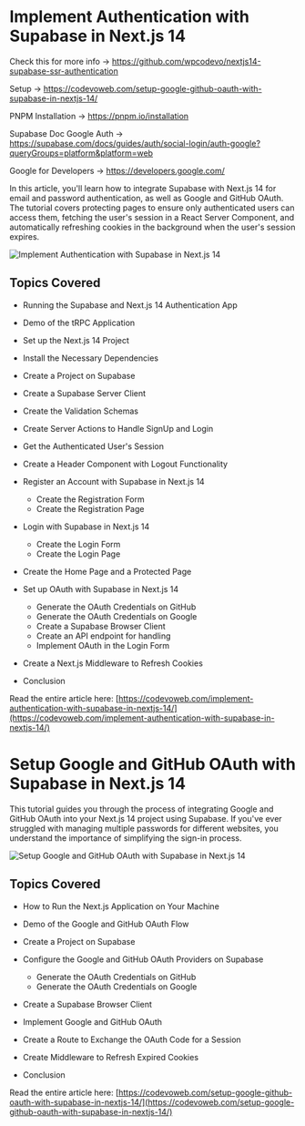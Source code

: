 # Implement Authentication with Supabase in Next.js 14

Check this for more info -> https://github.com/wpcodevo/nextjs14-supabase-ssr-authentication

Setup -> https://codevoweb.com/setup-google-github-oauth-with-supabase-in-nextjs-14/

PNPM Installation -> https://pnpm.io/installation

Supabase Doc Google Auth -> https://supabase.com/docs/guides/auth/social-login/auth-google?queryGroups=platform&platform=web

Google for Developers -> https://developers.google.com/

In this article, you'll learn how to integrate Supabase with Next.js 14 for email and password authentication, as well as Google and GitHub OAuth. The tutorial covers protecting pages to ensure only authenticated users can access them, fetching the user's session in a React Server Component, and automatically refreshing cookies in the background when the user's session expires.

![Implement Authentication with Supabase in Next.js 14](https://codevoweb.com/wp-content/uploads/2024/02/Implement-Authentication-with-Supabase-in-Next.js-14.webp)

## Topics Covered

- Running the Supabase and Next.js 14 Authentication App
- Demo of the tRPC Application
- Set up the Next.js 14 Project
- Install the Necessary Dependencies
- Create a Project on Supabase
- Create a Supabase Server Client
- Create the Validation Schemas
- Create Server Actions to Handle SignUp and Login
- Get the Authenticated User's Session
- Create a Header Component with Logout Functionality
- Register an Account with Supabase in Next.js 14
   - Create the Registration Form
   - Create the Registration Page

- Login with Supabase in Next.js 14
   - Create the Login Form
   - Create the Login Page

- Create the Home Page and a Protected Page
- Set up OAuth with Supabase in Next.js 14
   - Generate the OAuth Credentials on GitHub
   - Generate the OAuth Credentials on Google
   - Create a Supabase Browser Client
   - Create an API endpoint for handling
   - Implement OAuth in the Login Form

- Create a Next.js Middleware to Refresh Cookies
- Conclusion

Read the entire article here: [https://codevoweb.com/implement-authentication-with-supabase-in-nextjs-14/](https://codevoweb.com/implement-authentication-with-supabase-in-nextjs-14/)

# Setup Google and GitHub OAuth with Supabase in Next.js 14

This tutorial guides you through the process of integrating Google and GitHub OAuth into your Next.js 14 project using Supabase. If you've ever struggled with managing multiple passwords for different websites, you understand the importance of simplifying the sign-in process.

![Setup Google and GitHub OAuth with Supabase in Next.js 14](https://codevoweb.com/wp-content/uploads/2024/02/Setup-Google-and-GitHub-OAuth-with-Supabase-in-Next.js-14.webp)

## Topics Covered

- How to Run the Next.js Application on Your Machine
- Demo of the Google and GitHub OAuth Flow
- Create a Project on Supabase
- Configure the Google and GitHub OAuth Providers on Supabase
   - Generate the OAuth Credentials on GitHub
   - Generate the OAuth Credentials on Google

- Create a Supabase Browser Client
- Implement Google and GitHub OAuth
- Create a Route to Exchange the OAuth Code for a Session
- Create Middleware to Refresh Expired Cookies
- Conclusion

Read the entire article here: [https://codevoweb.com/setup-google-github-oauth-with-supabase-in-nextjs-14/](https://codevoweb.com/setup-google-github-oauth-with-supabase-in-nextjs-14/)
